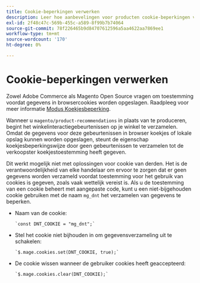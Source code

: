 ```yaml
---
title: Cookie-beperkingen verwerken
description: Leer hoe aanbevelingen voor producten cookie-beperkingen verwerken.
exl-id: 2f48c47c-569b-455c-a589-8f99b7b74064
source-git-commit: 78f226465b9d84707612596a5aa4622aa7869ee1
workflow-type: tm+mt
source-wordcount: '170'
ht-degree: 0%

---
```


# Cookie-beperkingen verwerken

Zowel Adobe Commerce als Magento Open Source vragen om toestemming voordat gegevens in browsercookies worden opgeslagen. Raadpleeg voor meer informatie [Modus Koekjesbeperking](https://experienceleague.adobe.com/docs/commerce-admin/start/compliance/privacy/compliance-cookie-law.html).

Wanneer u `magento/product-recommendations` in plaats van te produceren, begint het winkelinteractiegebeurtenissen op je winkel te verzamelen. Omdat de gegevens voor deze gebeurtenissen in browser koekjes of lokale opslag kunnen worden opgeslagen, steunt de eigenschap koekjesbeperkingswijze door geen gebeurtenissen te verzamelen tot de verkoopster koekjestoestemming heeft gegeven.

Dit werkt mogelijk niet met oplossingen voor cookie van derden. Het is de verantwoordelijkheid van elke handelaar om ervoor te zorgen dat er geen gegevens worden verzameld voordat toestemming voor het gebruik van cookies is gegeven, zoals vaak wettelijk vereist is. Als u de toestemming van een cookie beheert met aangepaste code, kunt u een niet-bijgehouden cookie gebruiken met de naam `mg_dnt` het verzamelen van gegevens te beperken.

- Naam van de cookie:

  ```text
  `const DNT_COOKIE = "mg_dnt";`
  ```

- Stel het cookie niet bijhouden in om gegevensverzameling uit te schakelen:

  ```text
  `$.mage.cookies.set(DNT_COOKIE, true);`
  ```

- De cookie wissen wanneer de gebruiker cookies heeft geaccepteerd:

  ```text
  `$.mage.cookies.clear(DNT_COOKIE);`
  ```
